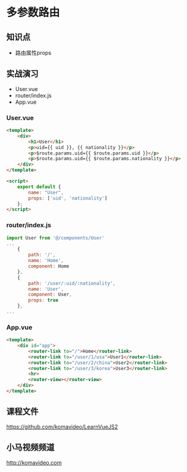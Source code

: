 多参数路由
==========

## 知识点

* 路由属性props

## 实战演习

* User.vue
* router/index.js
* App.vue

### User.vue

~~~html
<template>
    <div>
        <h1>User</h1>
        <p>uid={{ uid }}, {{ nationality }}</p>
        <p>$route.params.uid={{ $route.params.uid }}</p>
        <p>$route.params.uid={{ $route.params.nationality }}</p>
    </div>
</template>

<script>
    export default {
        name: "User",
        props: ['uid', 'nationality']
    };
</script>
~~~

### router/index.js

~~~js
import User from '@/components/User'
...
    {
        path: '/',
        name: 'Home',
        component: Home
    },
    {
        path: '/user/:uid/:nationality',
        name: 'User',
        component: User,
        props: true
    },
...
~~~

### App.vue

~~~html
<template>
    <div id="app">
        <router-link to="/">Home</router-link>
        <router-link to="/user/1/usa">User1</router-link>
        <router-link to="/user/2/china">User2</router-link>
        <router-link to="/user/3/korea">User3</router-link>
        <hr>
        <router-view></router-view>
    </div>
</template>
~~~

## 课程文件

https://github.com/komavideo/LearnVueJS2

## 小马视频频道

http://komavideo.com
